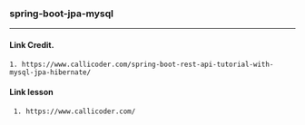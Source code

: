 ### spring-boot-jpa-mysql
---
#### Link Credit.
`1. https://www.callicoder.com/spring-boot-rest-api-tutorial-with-mysql-jpa-hibernate/`

#### Link lesson
` 1. https://www.callicoder.com/`

